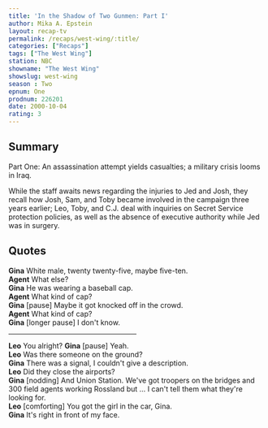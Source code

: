 ```yaml
---
title: 'In the Shadow of Two Gunmen: Part I'
author: Mika A. Epstein
layout: recap-tv
permalink: /recaps/west-wing/:title/
categories: ["Recaps"]
tags: ["The West Wing"]
station: NBC  
showname: "The West Wing"
showslug: west-wing  
season : Two  
epnum: One  
prodnum: 226201    
date: 2000-10-04
rating: 3  
---
```


## Summary 

Part One: An assassination attempt yields casualties; a military crisis looms in Iraq.

While the staff awaits news regarding the injuries to Jed and Josh, they recall how Josh, Sam, and Toby became involved in the campaign three years earlier; Leo, Toby, and C.J. deal with inquiries on Secret Service protection policies, as well as the absence of executive authority while Jed was in surgery.


## Quotes

**Gina** White male, twenty twenty-five, maybe five-ten.  
**Agent** What else?  
**Gina** He was wearing a baseball cap.  
**Agent** What kind of cap?  
**Gina** [pause] Maybe it got knocked off in the crowd.  
**Agent** What kind of cap?  
**Gina** [longer pause] I don't know.

<hr width=50% />

**Leo** You alright?
**Gina** [pause] Yeah.  
**Leo** Was there someone on the ground?  
**Gina** There was a signal, I couldn't give a description.  
**Leo** Did they close the airports?  
**Gina** [nodding] And Union Station. We've got troopers on the bridges and 300 field agents working Rossland but &#8230; I can't tell them what they're looking for.  
**Leo** [comforting] You got the girl in the car, Gina.  
**Gina** It's right in front of my face.


